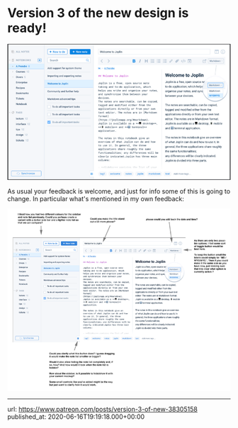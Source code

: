 # Version 3 of the new design is ready!

![](images/20200616-191918_0.png)

As usual your feedback is welcome, and just for info some of this is going to change. In particular what's mentioned in my own feedback:

![](images/20200616-191918_1.png)

* * *

url: https://www.patreon.com/posts/version-3-of-new-38305158
published_at: 2020-06-16T19:19:18.000+00:00